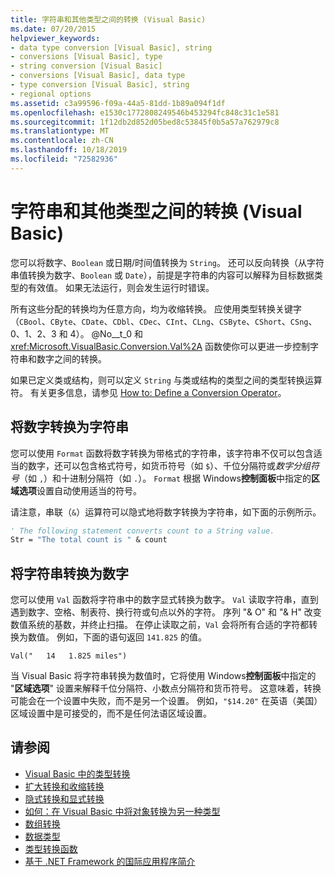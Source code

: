 ```yaml
---
title: 字符串和其他类型之间的转换 (Visual Basic)
ms.date: 07/20/2015
helpviewer_keywords:
- data type conversion [Visual Basic], string
- conversions [Visual Basic], type
- string conversion [Visual Basic]
- conversions [Visual Basic], data type
- type conversion [Visual Basic], string
- regional options
ms.assetid: c3a99596-f09a-44a5-81dd-1b89a094f1df
ms.openlocfilehash: e1530c1772808249546b453294fc848c31c1e581
ms.sourcegitcommit: 1f12db2d852d05bed8c53845f0b5a57a762979c8
ms.translationtype: MT
ms.contentlocale: zh-CN
ms.lasthandoff: 10/18/2019
ms.locfileid: "72582936"
---
```

# <a name="conversions-between-strings-and-other-types-visual-basic"></a>字符串和其他类型之间的转换 (Visual Basic)
您可以将数字、`Boolean` 或日期/时间值转换为 `String`。 还可以反向转换（从字符串值转换为数字、`Boolean` 或 `Date`），前提是字符串的内容可以解释为目标数据类型的有效值。 如果无法运行，则会发生运行时错误。  
  
 所有这些分配的转换均为任意方向，均为收缩转换。 应使用类型转换关键字（`CBool`、`CByte`、`CDate`、`CDbl`、`CDec`、`CInt`、`CLng`、`CSByte`、`CShort`、`CSng`、0、1、2、3 和 4）。 @No__t_0 和 <xref:Microsoft.VisualBasic.Conversion.Val%2A> 函数使你可以更进一步控制字符串和数字之间的转换。  
  
 如果已定义类或结构，则可以定义 `String` 与类或结构的类型之间的类型转换运算符。 有关更多信息，请参见 [How to: Define a Conversion Operator](../../../../visual-basic/programming-guide/language-features/procedures/how-to-define-a-conversion-operator.md)。  
  
## <a name="conversion-of-numbers-to-strings"></a>将数字转换为字符串  
 您可以使用 `Format` 函数将数字转换为带格式的字符串，该字符串不仅可以包含适当的数字，还可以包含格式符号，如货币符号（如 `$`）、千位分隔符或*数字分组符号*（如 `,`）和十进制分隔符（如 `.`）。 `Format` 根据 Windows**控制面板**中指定的**区域选项**设置自动使用适当的符号。  
  
 请注意，串联（`&`）运算符可以隐式地将数字转换为字符串，如下面的示例所示。  
  
```vb  
' The following statement converts count to a String value.  
Str = "The total count is " & count  
```  
  
## <a name="conversion-of-strings-to-numbers"></a>将字符串转换为数字  
 您可以使用 `Val` 函数将字符串中的数字显式转换为数字。 `Val` 读取字符串，直到遇到数字、空格、制表符、换行符或句点以外的字符。 序列 "& O" 和 "& H" 改变数值系统的基数，并终止扫描。 在停止读取之前，`Val` 会将所有合适的字符都转换为数值。 例如，下面的语句返回 `141.825` 的值。  
  
 `Val("   14   1.825 miles")`  
  
 当 Visual Basic 将字符串转换为数值时，它将使用 Windows**控制面板**中指定的 "**区域选项**" 设置来解释千位分隔符、小数点分隔符和货币符号。 这意味着，转换可能会在一个设置中失败，而不是另一个设置。 例如，`"$14.20"` 在英语（美国）区域设置中是可接受的，而不是任何法语区域设置。  
  
## <a name="see-also"></a>请参阅

- [Visual Basic 中的类型转换](../../../../visual-basic/programming-guide/language-features/data-types/type-conversions.md)
- [扩大转换和收缩转换](../../../../visual-basic/programming-guide/language-features/data-types/widening-and-narrowing-conversions.md)
- [隐式转换和显式转换](../../../../visual-basic/programming-guide/language-features/data-types/implicit-and-explicit-conversions.md)
- [如何：在 Visual Basic 中将对象转换为另一种类型](../../../../visual-basic/programming-guide/language-features/data-types/how-to-convert-an-object-to-another-type.md)
- [数组转换](../../../../visual-basic/programming-guide/language-features/data-types/array-conversions.md)
- [数据类型](../../../../visual-basic/language-reference/data-types/index.md)
- [类型转换函数](../../../../visual-basic/language-reference/functions/type-conversion-functions.md)
- [基于 .NET Framework 的国际应用程序简介](/visualstudio/ide/introduction-to-international-applications-based-on-the-dotnet-framework)
